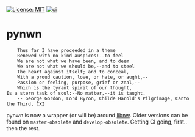 [![License: MIT](https://img.shields.io/badge/License-MIT-yellow.svg)](https://opensource.org/licenses/MIT)
[![ci](https://github.com/jd28/pynwn-private/actions/workflows/build.yml/badge.svg)](https://github.com/jd28/pynwn-private/actions/workflows/build.yml)

# pynwn

```
    Thus far I have proceeded in a theme
    Renewed with no kind auspices:--to feel
    We are not what we have been, and to deem
    We are not what we should be,--and to steel
    The heart against itself; and to conceal,
    With a proud caution, love, or hate, or aught,--
    Passion or feeling, purpose, grief or zeal,--
    Which is the tyrant spirit of our thought,
Is a stern task of soul:--No matter,--it is taught.
    -- George Gordon, Lord Byron, Childe Harold's Pilgrimage, Canto the Third, CXI
```

pynwn is now a wrapper (or will be) around [libnw](https://github.com/jd28/libnw).  Older versions can be found on `master-obsolete` and `develop-obsolete`.  Getting CI going, first.. then the rest.
